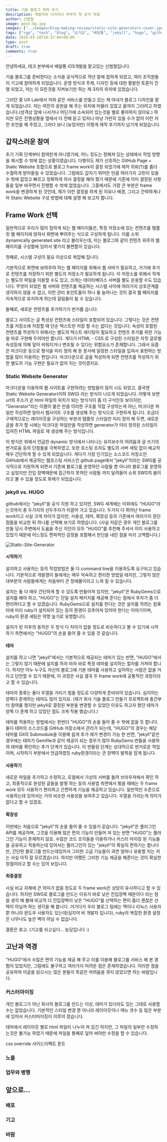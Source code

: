 ```yaml
---
title: 기술 블로그 제작 후기
description: 개발자와 디자이너 부부의 첫 공식 작업
author: 신범철
image: post-bg.jpg
images: ["../images/blog-making-review/static-site-generators-cover.jpg"]
tags: ["rgp", "tech", "blog", "요기요", "배달통", "jekyll", "hugo", "github page", "static website generator"]
date: 2018-03-10T18:37:04+09:00
type: post
draft: true
comments: true
---
```


안녕하세요, 테크 본부에서 배달통 iOS개발을 맡고있는 신범철입니다.

기술 블로그를 준비한다는 소식을 공식적으로 작년 말에 접하게 되었고, 여러 조직원들이 기고에 참여하게 되었습니다. 운영 방식과 주제, 디자인 등에 대한 활발한 토론이 진행 되었고, 저는 이 모든것을 지켜보기만 하는 제 3자의 위치에 있었습니다.

그러던 중 UX Lab에서 저와 같은 서비스를 만들고 있는 제 아내가 블로그 디자인을 맡게 되었습니다. 저는 여전히 응원을 해 주는 위치에 머물러 있었고 끝까지 그러려고 하였습니다.(성격상 앞에 나서거나 어딘가에 소속되어 있는것을 별로 좋아하지 않아요.) 하지만 모든 진행상황을 옆에서 다 전해 듣고 있자니 마냥 가만히 있을 수가 없어 이런 저런 조언을 해 주었고, 그러다 보니 (늦었지만) 이렇게 제작 후기까지 남기게 되었습니다.

## 갑작스러운 참여

초기 기획 단계부터 참여한게 아니였기에, 어느 정도는 정해져 있는 상태에서 작업 방향을 제시할 수 밖에 없는 상황이였습니다. 다행히도 제가 선호하는 GitHub Page + Static Website 조합으로 블로그 frame work이 결정 되었기에 제작 의뢰(?)를 좀더 수월하게 받아들일 수 있었습니다. 그럼에도 갑자기 뛰어든 만큼 여러가지 고민이 있을 수 밖에 없었고 빠르고 정확하게 의사 결정을 해야 했기 때문에 기존에 이미 결정된 사항들을 일부 바꾸면서 진행할 수 밖에 없었습니다. 그중에서도 가장 큰 부분은 frame work을 변경하게 된 것인데, 제가 이런 결정을 하게 된 이유나 배경, 그리고 간략하게나마 Static Website 구성 방법에 대해 설명 해 보고자 합니다.

## Frame Work 선택

일반적으로 우리가 많이 접하게 되는 웹 페이지들은, 특정 저장소에 있는 컨텐츠를 템플릿 웹 페이지에 얹혀서 화면에 뿌려주는 식으로 구성하게 됩니다. 이를 소위 dynamically generated site 라고 불리우는데, 이는 블로그와 같이 컨텐츠 위주의 웹 페이지를 구성함에 있어서 몇가지 불편함이 있습니다.

첫째로, 시스템 구성이 필요 이상으로 복잡해 집니다.

기본적으로 화면에 보여주야 하는 웹 페이지를 위해서 웹 서버가 필요하고, 거기에 추가로 컨텐츠를 저장하기 위한 별도의 저장소가 필요하게 됩니다. 이 저장소를 위해서 작게는 별도의 파일을 이용할 수도 있고, 크게는 데이타베이스 서버를 별도 운용할 수도 있습니다. 무엇이 되었든 웹 서버와 컨텐츠를 제공하는 시스템 사이에 여러가지 상호관계를 생각하지 않을 수 없고, 이런 관리 포인트들이 하나 둘 늘어나는 것이 결국 웹 페이지를 지속적으로 유지하게 하는데 걸림돌이 될 수 있습니다.

둘째로, 새로운 컨텐츠를 추가하기가 번거롭 습니다.

블로그 사이트는 글 특성상 컨텐츠에 스타일이 포함되어 있습니다. 그렇다는 것은 컨텐츠를 저장소에 저장할 때 단순 텍스트만 저장 할 수는 없다는 것입니다. 속성이 포함된 컨텐츠를 작성하기 위해서는 별도의 텍스트 에디팅이 필요하고 컨텐츠 추가를 위한 기능을 따로 구현해 두어야만 합니다. 게다가 HTML - CSS 로 구성된 스타일은 자칫 글로벌 속성등에 의해 덮어 씌워지거나 변조될 수 있다는 위험요소가 존재합니다. 그래서 요즘은 마크다운 등으로 형식을 미리 정의 해 둔 문서에 일정한 스타일을 입혀서 표현하는 방법을 많이 이용하는 편입니다. 마크다운으로 글을 적성하게 되면 컨텐츠를 작성하기 위한 별도의 기능 구현은 필요가 없어 지는 것이겠지요.

### Static Website Generator

마크다운을 이용하여 웹 사이트를 구현하려는 방법들이 많이 시도 되었고, 결국엔 Static Website Generator(이하 SWG) 라는 방식이 나오게 되었습니다. 어떻게 보면 url의 주소가 곧 html 파일의 위치가 되는 방식식이 좀 더 구식인듯 보이지만, "Generator"라는 이름이 붙은 만큼 이러한 구조를 직접 구성하는게 아닌, 마크다운 파일만 작성하면 알아서 웹사이트 구조를 생성해 주는 방식으로 구현하게 됩니다. 조금더 구체적으로는  레이아웃을 구성하는 부분과 템플릿 스타일만 미리 정의 해 두면, 새로운 글을 추가 할 시에는 마크다운 파일만을 작성하면 generator가 미리 정의된 스타일이 입혀진 HTML 파일로 재 생성해 주는 방식입니다.

이 방식은 위에서 언급한 dynamic 방식에서 나타나는 유지보수의 어려움과 글 쓰기의 번거로움 등의 단점들을 극복하였고, 또한 호스팅 조차도 별도의 서버 세팅 없이 배교적 매우 간단하게 할 수 있게 되었습니다. 게다가 가장 인기있는 소스코드 저장소인 GitHub에서 제공하는 웹호스팅 서비스인 github page에서 "jekyll"이라는 SWG를 공식적으로 지원하게 되면서 기존에 블로그를 운영하던 사람들 뿐 아니라 블로그를 운영하고 싶었지만 진입 장벽때문에 접근하지 못하던 사람들 까지 달려들어 소위 SWG의 붐이라고 볼 수 있을 정도로 화제가 되었습니다.

### jekyll vs. HUGO

github에서는 "jekyll"을 공식 지원 하고 있지만, SWG 세계에는 이외에도 "HUGO"라는것까지 총 두가지의 선두주자가 이끌어 가고 있습니다. 두가지 다 뛰어난 frame work이고 사실 크게 차이가 없지만, 사용성, 테마, 확장성 등의 기준에서 여러가지 장단점들을 비교한 뒤 하나를 선택해 보기로 하였습니다. (사실 저같은 경우 개인 블로그를 만들 당시 주변에서 도움을 주신 지인이 모두 "HUGO"를 추천해 주셔서 이미 사용하고 있었기 때문에 어느정도 편파적인 감정을 포함해서 판단을 내린 점을 미리 고백합니다.)

![Static-Site-Generator]

#### 시작하기

설치하고 사용하는 등의 작업방법은 둘 다 command line을 이용하도록 요구되고 있습니다. 기본적으로 개발쟁이 들에게는 매우 익숙하고 편리한 방법일 테지만, 그렇지 않은 대부분의 사람들에게는 처음부터 큰 장애물이라고 느껴 질 수 있습니다.

설치는 둘 다 매우 간단하게 할 수 있도록 만들어져 있지만, "jekyll"은 RubyGems으로 설치를 해야 하고, "HUGO"는 단일 설치 패키지를 제공해 준다는 점에서 후자가 좀 더 편리하다고 할 수 있겠습니다. RubyGems으로 설치를 한다는 것은 설치를 하려는 컴퓨터에 미리 ruby가 설치되어 있는 등의 환경이 갖추어져 있어야 한다는 이야기이며, ruby의 환경 세팅은 악명 높기로 유명합니다.

설치가 된 이후의 동작은 두 방식 다 차이가 없을 정도로 비슷하다고 볼 수 있기에 시작하기 측면에서는 "HUGO"의 손을 들어 줄 수 있을 것 같습니다.

#### 테마

설치를 하고 나면 "jekyll"에서는 기본적으로 제공되는 테마가 있는 반면, "HUGO"에서는 그렇지 않기 때문에 설치를 하자 마자 바로 특정 테마를 설치하는 절차를 거쳐야 합니다. 하지만 어누 누구도 자신의 블로그에 기본 테마를 사용하고 싶어하는 사람은 없을 거라고 단언할 수 있기 때문에, 이 과정은 사실 결국 두 frame work에 공통적인 과정이라고 할 수 있습니다.

테마의 종류는 둘다 우열을 가리기 힘들 정도로 다양하게 준비되어 있습니다. 심지어는 양쪽다 존제하는 테마도 많이 있지요. (제가 회사 기술 블로그 만들기 프로젝트에 중간부터 참여를 했지만 jekyll로 결정된 부분을 변경할 수 있었던 이유도 하고자 했던 테마가 양쪽 다 존제 하고 있었던 점도 크게 작용 했습니다.)

테마를 적용하는 방법에서는 한번더 "HUGO"의 손을 들어 줄 수 밖에 없을 듯 합니다. 둘다 테마의 소스코드를 GitHub 저장소에서 관리가 되는데, "HUGO"의 경우는 해당 테마를 Git의 Submodule을 이용해 쉽게 추가 제거 변경이 가능 한 반면, "jekyll"같은 경우에는 테마가 Gemfile과 같이 제공이 되는 경우가 많아 RubyGems 번들을 사용하여 테마를 확인하는 추가 단계가 있습니다. 이 번들링 단계는 상대적으로 번거로운 작업이며, 시작하기 부분에서 언급하였듯 ruby환경이라는 큰 장벽이 발목을 잡게 됩니다.

#### 사용하기

새로운 파일을 추가하고 수정하고, 로컬에서 가상의 서버를 돌려 브라우져에서 확인 하고, 최종적으로 완성된 글들을 발행 하는 등의 사용법 측면에서 봤을 때에는 두 frame work 모두 사용하기 편리하고 간편하게 기능을 제공하고 있습니다. 일반적인 수준으로 사용하는데 있어서는 거의 비슷한 사용성을 보여주고 있습니다. 우열을 가리는게 의미가 없다고 할 수 있겠죠.

#### 확장성

이번에는 처음으로 "jekyll"의 손을 들어 줄 수 있을거 같습니다. "jekyll"은 플러그인 API를 제공하며, 그것을 이용해 많은 편의 기능이 만들어 져 있는 반면 "HUGO"는 플러그인 기능이 존재하지 않죠. 수많은 코드 조각들을 이용하거나 커스터 마이징 된 기능들을 공유하고 적용하는데 있어서는 플러그인이 있는 "jekyll"이 확실히 편하기는 합니다만, 간단한 블로그를 만드는데있어서 그러한 고급 기능들이 과연 얼마나 유용할 지는 저는 사실 아직 잘 모르겠습니다. 하지만 어쨌든 그러한 기능 제공을 해준다는 것이 확실한 장점이라고 할 수는 있어 보입니다.

#### 최종결정

사실 비교 자체에 큰 의미가 없을 정도로 두 frame work은 상당히 유사하다고 할 수 있습니다. 하지만 SWG로 블로그를 만드는 이유가 바로 낮은 진입장벽 때문이다 라는 점을 생각 해 볼때 비교적 더 진입장벽이 낮은 "HUGO"를 선택하는 편이 좀더 괜찮은 선택이 아닐까 하는 생각을 해 봅니다. 거기다가 우리 블로그 팀에는 맥이나 리눅스 사용자 뿐 아니라 윈도우 사용자도 있는데(심지어 비 개발자 입니다), ruby의 복잡한 환경 설정은 너무나도 높은 벽이 아닐 수 없습니다.

결론은 휴고. (기고를 쉬고싶다... 농담입니다 :)

## 고난과 역경

"HUGO"에서 수많은 편의 기능을 제공 해 주고 이를 이용해 블로그를 서비스 해 본 경험이 있었지만, 그럼에도 불구하고 여러가지 어려운 점은 존재하였습니다. 이러한 점을 공유하여 이글을 읽으시는 많은 분들이 똑같은 어려움을 겪지 않았으면 하는 바람입니다.

### 커스터마이징

개인 블로그가 아닌 회사의 블로그를 만드는 이상, 테마가 있더라도 있는 그데로 사용할 수는 없었습니다. 기본적인 스타일 변경 뿐 아니라 레이아웃이나 메뉴 갯수 등 많은 부분에 있어서 커스터마이징이 이루어 졌습니다.

테마에서 레이아웃 별로 html 파일이 나누어 져 있긴 하지만, 그 파일의 일부만 수정하는것은 불가능 하였기 때문에 파일을 통째로 덮어 써야만 수정을 할 수 있습니다.

css override 사이드이팩트 폰트

### 노출

### 업무와 병행

## 앞으로...

### 배포

### 기고

### 바람

[Static-Site-Generator]: ../images/blog-making-review/static-site-generators-cover.jpg
